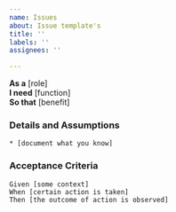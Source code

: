 ```yaml
---
name: Issues
about: Issue template's
title: ''
labels: ''
assignees: ''

---
```


**As a** [role]  
**I need** [function]  
**So that** [benefit]  
      
### Details and Assumptions
    * [document what you know]      

### Acceptance Criteria     
    Given [some context]
    When [certain action is taken]
    Then [the outcome of action is observed]
